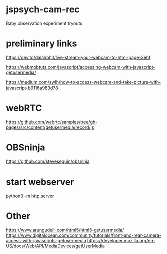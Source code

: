 # jspsych-cam-rec
Baby observation experiment tryouts

# preliminary links

https://dev.to/dalalrohit/live-stream-your-webcam-to-html-page-3ehf

https://webmobtuts.com/javascript/accessing-webcam-with-javascript-getusermedia/

https://medium.com/swlh/how-to-access-webcam-and-take-picture-with-javascript-b9116a983d78

# webRTC 
https://github.com/webrtc/samples/tree/gh-pages/src/content/getusermedia/record/js

# OBSninja
https://github.com/steveseguin/obsninja

# start webserver
python3 -m http.server

# Other

https://www.arungudelli.com/html5/html5-getusermedia/
https://www.digitalocean.com/community/tutorials/front-and-rear-camera-access-with-javascripts-getusermedia
https://developer.mozilla.org/en-US/docs/Web/API/MediaDevices/getUserMedia
